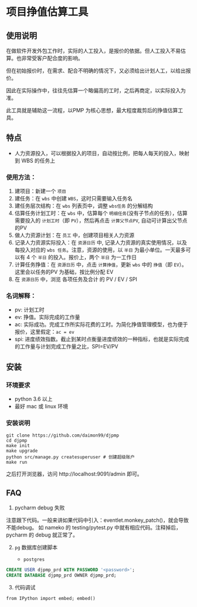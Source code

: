 # 项目挣值估算工具

## 使用说明

在做软件开发外包工作时，实际的人工投入，是报价的依据。但人工投入不易估算。也非常受客户配合度的影响。

但在初始报价时，在需求、配合不明确的情况下，又必须给出计划人工，以给出报价。

因此在实际操作中，往往先估算一个略偏高的工时，之后再商定，以实际投入为准。

此工具就是辅助这一流程，以PMP 为核心思想，最大程度裁剪后的挣值估算工具。

## 特点

* 人力资源投入，可以根据投入的项目，自动按比例，把每人每天的投入，映射到 WBS 的任务上

### 使用方法：

1. 建项目：新建一个 `项目`
2. 建任务：在 `wbs` 中创建 `WBS`，这时只需要输入任务名
3. 建任务层次结构：在 `wbs` 列表页中，调整 `wbs任务` 的分解结构
4. 估算任务计划工时：在 `wbs` 中，估算每个 `明细任务`(没有子节点的任务），估算需要投入的 `计划工时`（即 `PV`），然后再点击 `计算父节点PV`, 自动可计算出父节点的PV
4. 做人力资源计划：在 `员工` 中，创建项目相关人力资源
5. 记录人力资源实际投入：在 `资源日历` 中, 记录人力资源的真实使用情况，以及每投入对应的 `wbs 任务`。注意，资源的使用，以 `半日` 为最小单位。一天最多可以有 4 个 `半日` 的投入。报价上，两个 `半日` 为一工作日
6. 计算任务挣值：在 `资源日历` 中，点击 `计算挣值`，更新 `wbs` 中的 `挣值`（即 `EV`）。这里会以任务的PV 为基础，按比例分配 EV
7. 在 `资源日历` 中，浏览 各项任务及合计 的 PV / EV / SPI

### 名词解释：

* pv: 计划工时
* ev: 挣值。实际完成的工作量
* ac: 实际成功。完成工作所实际花费的工时。为简化挣值管理模型，也为便于报价，这里假定：`ac = ev`
* spi: 进度绩效指数。截止到某时点衡量进度绩效的一种指标，也就是实际完成的工作量与计划完成工作量之比，SPI=EV/PV


## 安装

### 环境要求

* python 3.6 以上
* 最好 mac 或 linux 环境

### 安装说明

```
git clone https://github.com/daimon99/djpmp
cd djpmp
make init
make upgrade
python src/manage.py createsuperuser # 创建超级账户
make run
```

之后打开浏览器，访问 http://localhost:9091/admin 即可。

## FAQ

1. pycharm debug 失败

注意跟下代码。一般来讲如果代码中引入：eventlet.monkey_patch()，就会导致不能debug。
如 nameko 的 testing/pytest.py 中就有相应代码。注释掉后，pycharm 的 debug 就正常了。

2. `pg` 数据库创建脚本

	* `postgres`

```sql
CREATE USER djpmp_prd WITH PASSWORD '<password>';
CREATE DATABASE djpmp_prd OWNER djpmp_prd;
```

3. 代码调试

```
from IPython import embed; embed()
```
